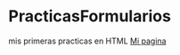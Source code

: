 # PracticasFormularios
mis primeras practicas en HTML
<a href="https://agustyn97.github.io/PracticasFormularios/Ejercicios.html">Mi pagina</a>
